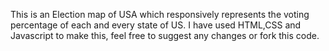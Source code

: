This is an Election map of USA which responsively represents the voting percentage of each and every state of US.
I have used HTML,CSS and Javascript to make this, feel free to suggest any changes or fork this code.
